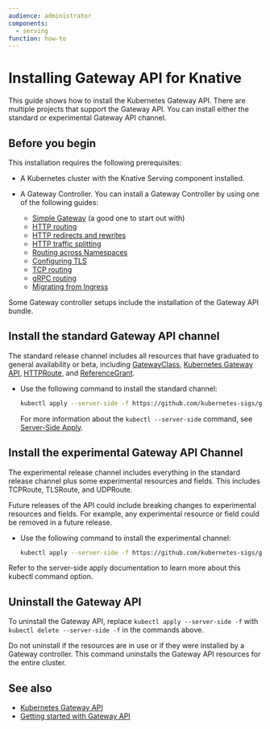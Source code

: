 ```yaml
---
audience: administrator
components:
  - serving
function: how-to
---
```


# Installing Gateway API for Knative

This guide shows how to install the Kubernetes Gateway API. There are multiple projects that support the Gateway API. You can install either the standard or experimental Gateway API channel.

## Before you begin

This installation requires the following prerequisites:

- A Kubernetes cluster with the Knative Serving component installed.
- A Gateway Controller. You can install a Gateway Controller by using one of the following guides:

    - [Simple Gateway](https://gateway-api.sigs.k8s.io/guides/simple-gateway/) (a good one to start out with)
    - [HTTP routing](https://gateway-api.sigs.k8s.io/guides/http-routing/)
    - [HTTP redirects and rewrites](https://gateway-api.sigs.k8s.io/guides/http-redirect-rewrite/)
    - [HTTP traffic splitting](https://gateway-api.sigs.k8s.io/guides/traffic-splitting/)
    - [Routing across Namespaces](https://gateway-api.sigs.k8s.io/guides/multiple-ns/)
    - [Configuring TLS](https://gateway-api.sigs.k8s.io/guides/tls/)
    - [TCP routing](https://gateway-api.sigs.k8s.io/guides/tcp/)
    - [gRPC routing](https://gateway-api.sigs.k8s.io/guides/grpc-routing/)
    - [Migrating from Ingress](https://gateway-api.sigs.k8s.io/guides/migrating-from-ingress/)

Some Gateway controller setups include the installation of the Gateway API bundle.

## Install the standard Gateway API channel

The standard release channel includes all resources that have graduated to general availability or beta, including [GatewayClass](https://gateway-api.sigs.k8s.io/api-types/gatewayclass/), [Kubernetes Gateway API](https://kubernetes.io/docs/concepts/services-networking/gateway/), [HTTPRoute](https://gateway-api.sigs.k8s.io/api-types/httproute/), and [ReferenceGrant](https://gateway-api.sigs.k8s.io/api-types/referencegrant/).

- Use the following command to install the standard channel:

    ```bash
    kubectl apply --server-side -f https://github.com/kubernetes-sigs/gateway-api/releases/download/v1.4.0/standard-install.yaml
    ```

    For more information about the `kubectl --server-side` command, see [Server-Side Apply](https://kubernetes.io/docs/reference/using-api/server-side-apply/).

## Install the experimental Gateway API Channel

The experimental release channel includes everything in the standard release channel plus some experimental resources and fields. This includes TCPRoute, TLSRoute, and UDPRoute.

Future releases of the API could include breaking changes to experimental resources and fields. For example, any experimental resource or field could be removed in a future release.

- Use the following command to install the experimental channel:

    ```bash
    kubectl apply --server-side -f https://github.com/kubernetes-sigs/gateway-api/releases/download/v1.4.0/experimental-install.yaml
    ```

Refer to the server-side apply documentation to learn more about this kubectl command option.

## Uninstall the Gateway API

To uninstall the Gateway API, replace `kubectl apply --server-side -f` with `kubectl delete --server-side -f` in the commands above.

Do not uninstall if the resources are in use or if they were installed by a Gateway controller. This command uninstalls the Gateway API resources for the entire cluster.

## See also

- [Kubernetes Gateway API](https://kubernetes.io/docs/concepts/services-networking/gateway/)
- [Getting started with Gateway API](https://gateway-api.sigs.k8s.io/guides/)
